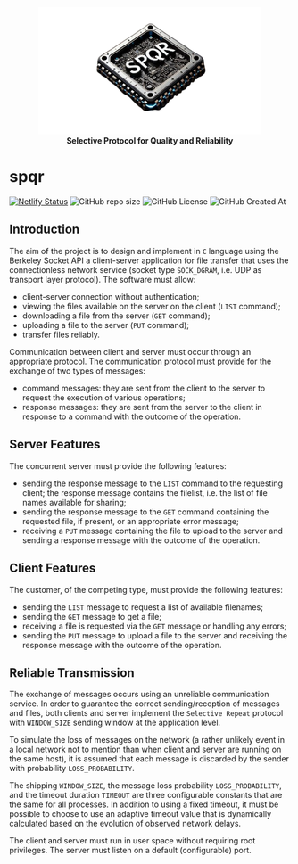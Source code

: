 <p align="center">
    <img src=".github/imgs/spqr-logo-no-bg.png" alt="SPQR" width="400">
    <br>
    <strong>Selective Protocol for Quality and Reliability</strong>
</p>

# spqr

[![Netlify Status](https://api.netlify.com/api/v1/badges/ff209ec3-5e28-44b3-9e99-f5274f7e0b29/deploy-status)](https://app.netlify.com/sites/spqr/deploys)
![GitHub repo size](https://img.shields.io/github/repo-size/AntonioBerna/spqr)
![GitHub License](https://img.shields.io/github/license/AntonioBerna/spqr)
![GitHub Created At](https://img.shields.io/github/created-at/antonioberna/spqr)

## Introduction

The aim of the project is to design and implement in `C` language using the Berkeley Socket API a client-server application for file transfer that uses the connectionless network service (socket type `SOCK_DGRAM`, i.e. UDP as transport layer protocol). The software must allow:

- client-server connection without authentication;
- viewing the files available on the server on the client (`LIST` command);
- downloading a file from the server (`GET` command);
- uploading a file to the server (`PUT` command);
- transfer files reliably.

Communication between client and server must occur through an appropriate protocol. The communication protocol must provide for the exchange of two types of messages:

- command messages: they are sent from the client to the server to request the execution of various operations;
- response messages: they are sent from the server to the client in response to a command with the outcome of the operation.

## Server Features

The concurrent server must provide the following features:

- sending the response message to the `LIST` command to the requesting client; the response message contains the filelist, i.e. the list of file names available for sharing;
- sending the response message to the `GET` command containing the requested file, if present, or an appropriate error message;
- receiving a `PUT` message containing the file to upload to the server and sending a response message with the outcome of the operation.

## Client Features

The customer, of the competing type, must provide the following features:

- sending the `LIST` message to request a list of available filenames;
- sending the `GET` message to get a file;
- receiving a file is requested via the `GET` message or handling any errors;
- sending the `PUT` message to upload a file to the server and receiving the response message with the outcome of the operation.

## Reliable Transmission

The exchange of messages occurs using an unreliable communication service. In order to guarantee the correct sending/reception of messages and files, both clients and server implement the `Selective Repeat` protocol with `WINDOW_SIZE` sending window at the application level.

To simulate the loss of messages on the network (a rather unlikely event in a local network not to mention than when client and server are running on the same host), it is assumed that each message is discarded by the sender with probability `LOSS_PROBABILITY`.

The shipping `WINDOW_SIZE`, the message loss probability `LOSS_PROBABILITY`, and the timeout duration `TIMEOUT` are three configurable constants that are the same for all processes. In addition to using a fixed timeout, it must be possible to choose to use an adaptive timeout value that is dynamically calculated based on the evolution of observed network delays.

The client and server must run in user space without requiring root privileges. The server must listen on a default (configurable) port.

